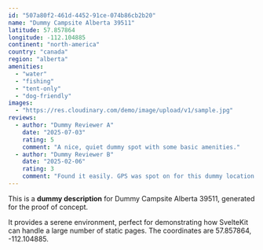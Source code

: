 ```yaml
---
id: "507a80f2-461d-4452-91ce-074b86cb2b20"
name: "Dummy Campsite Alberta 39511"
latitude: 57.857864
longitude: -112.104885
continent: "north-america"
country: "canada"
region: "alberta"
amenities:
  - "water"
  - "fishing"
  - "tent-only"
  - "dog-friendly"
images:
  - "https://res.cloudinary.com/demo/image/upload/v1/sample.jpg"
reviews:
  - author: "Dummy Reviewer A"
    date: "2025-07-03"
    rating: 5
    comment: "A nice, quiet dummy spot with some basic amenities."
  - author: "Dummy Reviewer B"
    date: "2025-02-06"
    rating: 3
    comment: "Found it easily. GPS was spot on for this dummy location."
---
```


This is a **dummy description** for Dummy Campsite Alberta 39511, generated for the proof of concept.

It provides a serene environment, perfect for demonstrating how SvelteKit can handle a large number of static pages. The coordinates are 57.857864, -112.104885.
